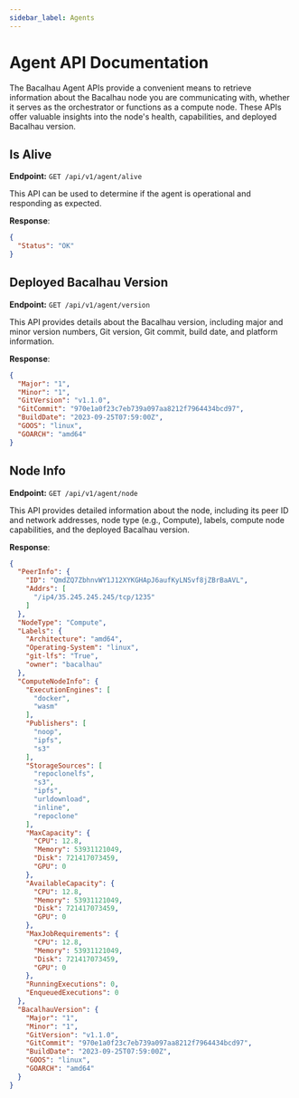 ```yaml
---
sidebar_label: Agents
---
```


# Agent API Documentation

The Bacalhau Agent APIs provide a convenient means to retrieve information about the Bacalhau node you are communicating with, whether it serves as the orchestrator or functions as a compute node. These APIs offer valuable insights into the node's health, capabilities, and deployed Bacalhau version.


## Is Alive

**Endpoint:** `GET /api/v1/agent/alive`

This API can be used to determine if the agent is operational and responding as expected.

**Response**:
```json
{
  "Status": "OK"
}
```


## Deployed Bacalhau Version

**Endpoint:** `GET /api/v1/agent/version`

This API provides details about the Bacalhau version, including major and minor version numbers, Git version, Git commit, build date, and platform information.

**Response**:
```json
{
  "Major": "1",
  "Minor": "1",
  "GitVersion": "v1.1.0",
  "GitCommit": "970e1a0f23c7eb739a097aa8212f7964434bcd97",
  "BuildDate": "2023-09-25T07:59:00Z",
  "GOOS": "linux",
  "GOARCH": "amd64"
}
```


## Node Info

**Endpoint:** `GET /api/v1/agent/node`

This API provides detailed information about the node, including its peer ID and network addresses, node type (e.g., Compute), labels, compute node capabilities, and the deployed Bacalhau version.

**Response**:
```json
{
  "PeerInfo": {
    "ID": "QmdZQ7ZbhnvWY1J12XYKGHApJ6aufKyLNSvf8jZBrBaAVL",
    "Addrs": [
      "/ip4/35.245.245.245/tcp/1235"
    ]
  },
  "NodeType": "Compute",
  "Labels": {
    "Architecture": "amd64",
    "Operating-System": "linux",
    "git-lfs": "True",
    "owner": "bacalhau"
  },
  "ComputeNodeInfo": {
    "ExecutionEngines": [
      "docker",
      "wasm"
    ],
    "Publishers": [
      "noop",
      "ipfs",
      "s3"
    ],
    "StorageSources": [
      "repoclonelfs",
      "s3",
      "ipfs",
      "urldownload",
      "inline",
      "repoclone"
    ],
    "MaxCapacity": {
      "CPU": 12.8,
      "Memory": 53931121049,
      "Disk": 721417073459,
      "GPU": 0
    },
    "AvailableCapacity": {
      "CPU": 12.8,
      "Memory": 53931121049,
      "Disk": 721417073459,
      "GPU": 0
    },
    "MaxJobRequirements": {
      "CPU": 12.8,
      "Memory": 53931121049,
      "Disk": 721417073459,
      "GPU": 0
    },
    "RunningExecutions": 0,
    "EnqueuedExecutions": 0
  },
  "BacalhauVersion": {
    "Major": "1",
    "Minor": "1",
    "GitVersion": "v1.1.0",
    "GitCommit": "970e1a0f23c7eb739a097aa8212f7964434bcd97",
    "BuildDate": "2023-09-25T07:59:00Z",
    "GOOS": "linux",
    "GOARCH": "amd64"
  }
}
```

